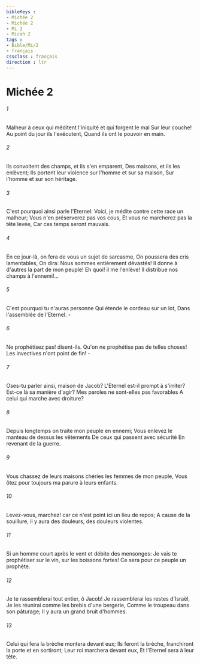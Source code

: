 ```yaml
---
bibleKeys : 
- Michée 2
- Michée 2
- Mi 2
- Micah 2
tags : 
- Bible/Mi/2
- français
cssclass : français
direction : ltr
---
```


# Michée 2

###### 1
Malheur à ceux qui méditent l'iniquité et qui forgent le mal Sur leur couche! Au point du jour ils l'exécutent, Quand ils ont le pouvoir en main.
###### 2
Ils convoitent des champs, et ils s'en emparent, Des maisons, et ils les enlèvent; Ils portent leur violence sur l'homme et sur sa maison, Sur l'homme et sur son héritage.
###### 3
C'est pourquoi ainsi parle l'Eternel: Voici, je médite contre cette race un malheur; Vous n'en préserverez pas vos cous, Et vous ne marcherez pas la tête levée, Car ces temps seront mauvais.
###### 4
En ce jour-là, on fera de vous un sujet de sarcasme, On poussera des cris lamentables, On dira: Nous sommes entièrement dévastés! Il donne à d'autres la part de mon peuple! Eh quoi! il me l'enlève! Il distribue nos champs à l'ennemi!...
###### 5
C'est pourquoi tu n'auras personne Qui étende le cordeau sur un lot, Dans l'assemblée de l'Eternel. -
###### 6
Ne prophétisez pas! disent-ils. Qu'on ne prophétise pas de telles choses! Les invectives n'ont point de fin! -
###### 7
Oses-tu parler ainsi, maison de Jacob? L'Eternel est-il prompt à s'irriter? Est-ce là sa manière d'agir? Mes paroles ne sont-elles pas favorables A celui qui marche avec droiture?
###### 8
Depuis longtemps on traite mon peuple en ennemi; Vous enlevez le manteau de dessus les vêtements De ceux qui passent avec sécurité En revenant de la guerre.
###### 9
Vous chassez de leurs maisons chéries les femmes de mon peuple, Vous ôtez pour toujours ma parure à leurs enfants.
###### 10
Levez-vous, marchez! car ce n'est point ici un lieu de repos; A cause de la souillure, il y aura des douleurs, des douleurs violentes.
###### 11
Si un homme court après le vent et débite des mensonges: Je vais te prophétiser sur le vin, sur les boissons fortes! Ce sera pour ce peuple un prophète.
###### 12
Je te rassemblerai tout entier, ô Jacob! Je rassemblerai les restes d'Israël, Je les réunirai comme les brebis d'une bergerie, Comme le troupeau dans son pâturage; Il y aura un grand bruit d'hommes.
###### 13
Celui qui fera la brèche montera devant eux; Ils feront la brèche, franchiront la porte et en sortiront; Leur roi marchera devant eux, Et l'Eternel sera à leur tête.
